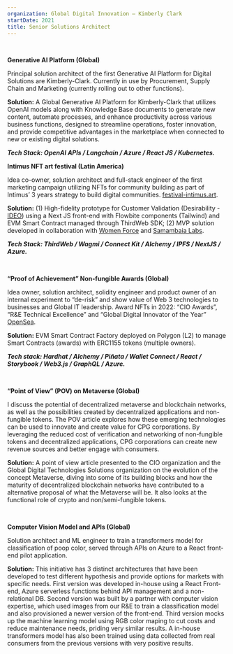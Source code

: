 ```yaml
---
organization: Global Digital Innovation – Kimberly Clark
startDate: 2021
title: Senior Solutions Architect
---
```


<br />

**Generative AI Platform (Global)**

Principal solution architect of the first Generative AI Platform for Digital Solutions are Kimberly-Clark. Currently in use by Procurement, Supply Chain and Marketing (currently rolling out to other functions).

**Solution:** A Global Generative AI Platform for Kimberly-Clark that utilizes OpenAI models along with Knowledge Base documents to generate new content, automate processes, and enhance productivity across various business functions, designed to streamline operations, foster innovation, and provide competitive advantages in the marketplace when connected to new or existing digital solutions.

**_Tech Stack: OpenAI APIs / Langchain / Azure / React JS / Kubernetes._**

**Intimus NFT art festival (Latin America)**

Idea co-owner, solution architect and full-stack engineer of the first marketing campaign utilizing NFTs for community building as part of Intimus’ 3 years strategy to build digital communities. [festival-intimus.art](https://festival-intimus.art).

**Solution:** (1) High-fidelity prototype for Customer Validation (Desirability - [IDEO](https://designthinking.ideo.com/)) using a Next JS front-end with Flowbite components (Tailwind) and EVM Smart Contract managed through ThirdWeb SDK; (2) MVP solution developed in collaboration with [Women Force](https://www.womenforce.art/) and [Samambaia Labs](https://www.samambaia.co/).

**_Tech Stack: ThirdWeb / Wagmi / Connect Kit / Alchemy / IPFS / NextJS / Azure._**

<br />

**“Proof of Achievement” Non-fungible Awards (Global)**

Idea owner, solution architect, solidity engineer and product owner of an internal experiment to “de-risk” and show value of Web 3 technologies to businesses and Global IT leadership. Award NFTs in 2022: “CIO Awards”, “R&E Technical Excellence” and “Global Digital Innovator of the Year” [OpenSea](https://opensea.io/KCexpLabs/created).

**Solution:** EVM Smart Contract Factory deployed on Polygon (L2) to manage Smart Contracts (awards) with ERC1155 tokens (multiple owners).

**_Tech stack: Hardhat / Alchemy / Piñata / Wallet Connect / React / Storybook / Web3.js / GraphQL / Azure._**

<br />

**“Point of View” (POV) on Metaverse (Global)**

I discuss the potential of decentralized metaverse and blockchain networks, as well as the possibilities created by decentralized applications and non-fungible tokens. The POV article explores how these emerging technologies can be used to innovate and create value for CPG corporations. By leveraging the reduced cost of verification and networking of non-fungible tokens and decentralized applications, CPG corporations can create new revenue sources and better engage with consumers.

**Solution:** A point of view article presented to the CIO organization and the Global Digital Technologies Solutions organization on the evolution of the concept Metaverse, diving into some of its building blocks and how the maturity of decentralized blockchain networks have contributed to a alternative proposal of what the Metaverse will be. It also looks at the functional role of crypto and non/semi-fungible tokens.

<br />

**Computer Vision Model and APIs (Global)**

Solution architect and ML engineer to train a transformers model for classification of poop color, served through APIs on Azure to a React front-end pilot application.

**Solution:** This initiative has 3 distinct architectures that have been developed to test different hypothesis and provide options for markets with specific needs. First version was developed in-house using a React Front-end, Azure serverless functions behind API management and a non-relational DB. Second version was built by a partner with computer vision expertise, which used images from our R&E to train a classification model and also provisioned a newer version of the front-end. Third version mocks up the machine learning model using RGB color maping to cut costs and reduce maintenance needs, priding very similar results. A in-house transformers model has also been trained using data collected from real consumers from the previous versions with very positive results.
